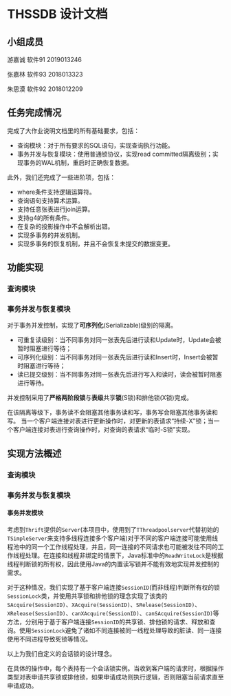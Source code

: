 # THSSDB 设计文档

## 小组成员

游嘉诚  软件91  2019013246

张嘉林  软件93  2018013323

朱思漠  软件92  2018012209

## 任务完成情况

完成了大作业说明文档里的所有基础要求，包括：

- 查询模块：对于所有要求的SQL语句，实现查询执行功能。
- 事务并发与恢复模块：使用普通锁协议，实现read committed隔离级别；实现事务的WAL机制，重启时正确恢复数据。

此外，我们还完成了一些进阶项，包括：

- where条件支持逻辑运算符。
- 查询语句支持算术运算。
- 支持任意张表进行join运算。
- 支持g4的所有条件。
- 在复杂的投影操作中不会解析出错。
- 实现多事务的并发机制。
- 实现多事务的恢复机制，并且不会恢复未提交的数据变更。

## 功能实现

### 查询模块





### 事务并发与恢复模块

对于事务并发控制，实现了**可序列化**(Serializable)级别的隔离。

- 可重复读级别：当不同事务对同一张表先后进行读和Update时，Update会被暂时阻塞进行等待；
- 可序列化级别：当不同事务对同一张表先后进行读和Insert时，Insert会被暂时阻塞进行等待；
- 读已提交级别：当不同事务对同一张表先后进行写入和读时，读会被暂时阻塞进行等待。

并发控制采用了**严格两阶段锁**与**表级**共享**锁**(S锁)和排他锁(X锁)完成。

在该隔离等级下，事务读不会阻塞其他事务读和写，事务写会阻塞其他事务读和写。
当一个客户端连接对表进行更新操作时，对更新的表请求“持续-X”锁；当一个客户端连接对表进行查询操作时，对查询的表请求“临时-S锁”实现。

## 实现方法概述

### 查询模块



### 事务并发与恢复模块

#### 事务并发模块

考虑到`Thrift`提供的`Server`(本项目中，使用到了`TThreadpoolserver`代替初始的`TSimpleServer`来支持多线程连接多个客户端)对于不同的客户端连接可能使用线程池中的同一个工作线程处理，并且，同一连接的不同请求也可能被发往不同的工作线程处理。在连接和线程非绑定的情景下，Java标准中的`ReadWriteLock`是根据线程判断锁的所有权，因此使用Java的内置读写锁并不能有效地实现并发控制的需求。

对于这种情况，我们实现了基于客户端连接`SessionID`(而非线程)判断所有权的锁`SessionLock`类，并使用共享锁和排他锁的理念实现了该类的`SAcquire(SessionID)`、`XAcquire(SessionID)`、`SRelease(SessionID)`、`XRelease(SessionID)`、`canXAcquire(SessionID)`、`canSAcquire(SessionID)`等方法，分别用于基于客户端连接`SessionID`的共享锁、排他锁的请求、释放和查询。使用`SessionLock`避免了诸如不同连接被同一线程处理导致的脏读、同一连接使用不同进程导致死锁等情况。

以上为我们自定义的会话锁的设计理念。

在具体的操作中，每个表持有一个会话锁实例。当收到客户端的请求时，根据操作类型对表申请共享锁或排他锁，如果申请成功则执行逻辑，否则阻塞当前请求直至申请成功。